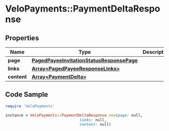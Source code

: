 # VeloPayments::PaymentDeltaResponse

## Properties

Name | Type | Description | Notes
------------ | ------------- | ------------- | -------------
**page** | [**PagedPayeeInvitationStatusResponsePage**](PagedPayeeInvitationStatusResponsePage.md) |  | [optional] 
**links** | [**Array&lt;PagedPayeeResponseLinks&gt;**](PagedPayeeResponseLinks.md) |  | [optional] 
**content** | [**Array&lt;PaymentDelta&gt;**](PaymentDelta.md) |  | [optional] 

## Code Sample

```ruby
require 'VeloPayments'

instance = VeloPayments::PaymentDeltaResponse.new(page: null,
                                 links: null,
                                 content: null)
```


